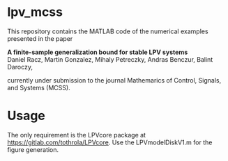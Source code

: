 # lpv_mcss

This repository contains the MATLAB code of the numerical examples presented in the paper

**A finite-sample generalization bound for stable LPV systems**<br/>
Daniel Racz, Martin Gonzalez, Mihaly Petreczky, Andras Benczur, Balint Daroczy,

currently under submission to the journal Mathemarics of Control, Signals, and Systems (MCSS).


# Usage

The only requirement is the LPVcore package at https://gitlab.com/tothrola/LPVcore. Use the LPVmodelDiskV1.m for the figure generation.
